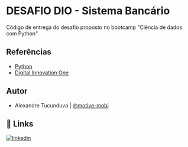 
# DESAFIO DIO - Sistema Bancário

Código de entrega do desafio proposto no bootcamp "Ciência de dados com Python"


## Referências

- [Python](https://www.python.org/)
- [Digital Innovation One](https://www.dio.me/)


## Autor

- Alexandre Tucunduva | [@motive-mobi](https://www.github.com/motive-mobi)


## 🔗 Links
[![linkedin](https://img.shields.io/badge/linkedin-0A66C2?style=for-the-badge&logo=linkedin&logoColor=white)](https://www.linkedin.com/in/alexandre-tucunduva-671472106/)

